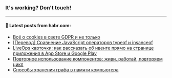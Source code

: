 ### It's working? Don't touch!

---
<!--
#### 🛠️ Technical stack:

![C++](https://img.shields.io/badge/C++-informational?logo=c%2B%2B&style=flat&logoColor=white&color=9C033A)
![Java](https://img.shields.io/badge/Java-informational?logo=java&style=flat&logoColor=white&color=007396)
![Kotlin](https://img.shields.io/badge/Kotlin-informational?logo=Kotlin&style=flat&logoColor=white&color=0095D5)
![JS](https://img.shields.io/badge/JS-informational?logo=javaScript&style=flat&logoColor=black&color=F7Df1E) <br>
![HTML5](https://img.shields.io/badge/HTML5-informational?logo=html5&style=flat&logoColor=white&color=E34F26)
![CSS3](https://img.shields.io/badge/CSS3-informational?logo=css3&style=flat&logoColor=white&color=157286)
![Sass](https://img.shields.io/badge/Saas-informational?logo=sass&style=flat&logoColor=white&color=hotpink)
![PHP](https://img.shields.io/badge/PHP-informational?logo=php&style=flat&logoColor=white&color=777BB4) <br>
![WebPAck](https://img.shields.io/badge/WebPack-informational?logo=webPack&style=flat&logoColor=white&color=FF6F00)
![Bootstrap](https://img.shields.io/badge/Bootstrap-informational?logo=Bootstrap&style=flat&logoColor=white&color=7952B3)
![MySQL](https://img.shields.io/badge/MySQL-informational?logo=MySQL&style=flat&logoColor=white&color=00f) <br>
![NodeJS](https://img.shields.io/badge/NodeJS-informational?logo=node.js&style=flat&logoColor=white&color=43853D)
![Spring](https://img.shields.io/badge/Spring-informational?logo=Spring&style=flat&logoColor=white&color=0A9EDC)
![Angular](https://img.shields.io/badge/Vue-informational?logo=vue.js&style=flat&logoColor=white&color=red)
![Git](https://img.shields.io/badge/Git-informational?logo=git&style=flat&logoColor=white&color=darkorange)

___
-->

#### 💬 Latest posts from habr.com:

<!-- BLOG-POST-LIST:START -->
- [Всё о cookies в свете GDPR и не только](https://habr.com/ru/post/675742/?utm_source=habrahabr&utm_medium=rss&utm_campaign=675742)
- [[Перевод] Сравнение JavaScript операторов typeof и insanceof](https://habr.com/ru/post/675746/?utm_source=habrahabr&utm_medium=rss&utm_campaign=675746)
- [LiveOps карточки: как рассказать об ивенте прямо на странице приложения в App Store и Google Play](https://habr.com/ru/post/675376/?utm_source=habrahabr&utm_medium=rss&utm_campaign=675376)
- [Повторное использование компонентов: живи, работай, повторяем цикл](https://habr.com/ru/post/675660/?utm_source=habrahabr&utm_medium=rss&utm_campaign=675660)
- [Способы хранения графа в памяти компьютера](https://habr.com/ru/post/675730/?utm_source=habrahabr&utm_medium=rss&utm_campaign=675730)
<!-- BLOG-POST-LIST:END -->
